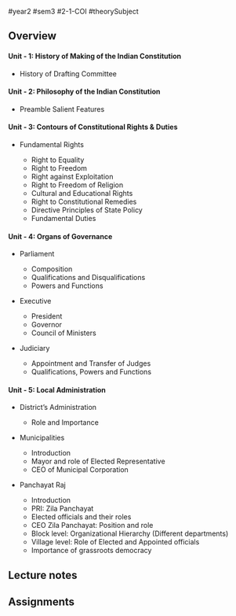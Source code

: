 #year2 #sem3 #2-1-COI #theorySubject
## **Overview**
#### Unit - 1: History of Making of the Indian Constitution

- History of Drafting Committee

#### Unit - 2: Philosophy of the Indian Constitution

- Preamble Salient Features

#### Unit - 3: Contours of Constitutional Rights & Duties

- Fundamental Rights

	- Right to Equality
	- Right to Freedom
	- Right against Exploitation
	- Right to Freedom of Religion
	- Cultural and Educational Rights
	- Right to Constitutional Remedies
	- Directive Principles of State Policy
	- Fundamental Duties

#### Unit - 4: Organs of Governance

- Parliament
	
	- Composition
	- Qualifications and Disqualifications
	- Powers and Functions

- Executive
	
	- President
	- Governor
	- Council of Ministers

- Judiciary
	
	- Appointment and Transfer of Judges
	- Qualifications, Powers and Functions

#### Unit - 5: Local Administration

- District’s Administration

	- Role and Importance

- Municipalities

	- Introduction
	- Mayor and role of Elected Representative
	- CEO of Municipal Corporation

- Panchayat Raj

	- Introduction
	- PRI: Zila Panchayat
	- Elected officials and their roles
	- CEO Zila Panchayat: Position and role
	- Block level: Organizational Hierarchy (Different departments)
	- Village level: Role of Elected and Appointed officials
	- Importance of grassroots democracy
## Lecture notes
## Assignments